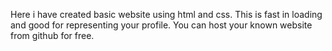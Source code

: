 Here i have created basic website using html and css. This is fast in loading and good for representing your profile. You can host your known website from github for free.

